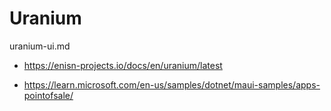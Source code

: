 # Uranium

uranium-ui.md

*   https://enisn-projects.io/docs/en/uranium/latest

*   https://learn.microsoft.com/en-us/samples/dotnet/maui-samples/apps-pointofsale/
